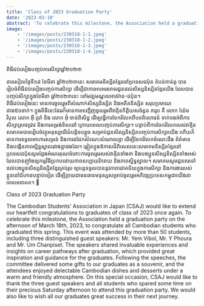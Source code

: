```yaml
---
title: 'Class of 2023 Graduation Party'
date: '2023-03-18'
abstract: 'To celebrate this milestone, the Association held a graduation party on the afternoon of March 18th, 2023, to congratulate all Cambodian students who graduated this spring. This event was attended by more than 50 students, including three distinguished guest speakers'
image: 
    - '/images/posts/230318-1-1.jpeg'
    - '/images/posts/230318-1-2.jpeg'
    - '/images/posts/230318-1-3.jpeg'
    - '/images/posts/230318-1-4.jpeg'
---
```


ពិធីជប់លៀងបញ្ចប់ការសិក្សាឆ្នាំ២០២៣

នារសៀលថ្ងៃទី១៨​ ខែមីនា​ ឆ្នាំ២០២៣នេះ​ សមាគមនិស្សិតខ្មែរនៅប្រទេសជប៉ុន តំបន់កាន់តូ បានរៀបចំពិធីជប់លៀងបញ្ចប់ការសិក្សា​ ដើម្បីជាការអបអរសាទរជូនដល់សិស្សនិស្សិតខ្មែរយើង ដែលបានបញ្ចប់សិក្សាក្នុងខែមីនា ឆ្នាំ២០២៣នេះ​ នៅមជ្ឃមណ្ឌលអាស៊ាន-ជប៉ុន។  
ពិធីជប់លៀងនេះ មានការចូលរួមពីសំណាក់សិស្សនិស្សិត​ និងអតីតនិស្សិត សរុបប្រមាណជាង៥០នាក់។‌‌ ក្នុងពិធីនេះដែររក៏មានការអញ្ជើញចូលរួមពីវាគ្មិនកិត្តិយសចំនួន ៣រូប គឺ លោក យ៉ែម វិបុល  លោក អ៊ី ភូរ៉ា និង លោក អ៊ុំ ចាន់ពិសិដ្ឋ  ដើម្បធ្វើការចែករំលែកពីបទពិសោធន៍ ទាក់ទងអំពីការសិក្សាស្រាវជ្រាវ និងការតម្រង់ទិសដៅ ក្រោយពេលបញ្ចប់ការសិក្សា។
បន្ទាប់ពីការចែករំលែក​របស់វាគ្មិន​ សមាគមបានរៀបចំវត្ថុអនុស្សាវរីយ៍បន្តិចបន្តួច សម្រាប់ជូនសិស្សនិស្សិតបញ្ចប់ការសិក្សាយើង ហើយក៏មាន​ការទទួលអាហារសម្រន់ និងការជជែកសំណេះសំណាលគ្នា ដើម្បីចែករំលែកចំណេះដឹង ព័ត៌មាន និងបង្កើនភាពស្និទ្ធស្នាលរវាងគ្នាផងដែរ។ 
ឆ្លៀតក្នុងឱកាសដ៏ពិសេសនេះ​ សមាគមនិស្សិតខ្មែរនៅប្រទេសជប៉ុនសូមថ្លែងអំណរគុណចំពោះការចូលរួមរបស់វាគ្មិនទាំង៣ និងបងប្អូនសិស្សនិស្សិតទាំងអស់​ ដែល​បានញ៊ាំងឲ្យកម្មវិធីប្រកបដោយភាពសប្បាយរីករាយ និងភាពស្និទ្ធស្នាល។ សមាគមសូមជូនពរទៅដល់បងប្អូនសិស្សនិស្សិតខ្មែរគ្រប់រូប ឲ្យបន្តទទួលបាននូវភាពជោគជ័យក្នុងការសិក្សា និងការងាររបស់ខ្លួននៅជំហានបន្ទាប់ទៀត ដើម្បីក្លាយជាធនធានមនុស្សសម្រាប់ចូលរួមអភិវឌ្ឍប្រទេសកម្ពុជាយើងនាពេលអនាគត។
🎉

Class of 2023 Graduation Party

The Cambodian Students’ Association in Japan (CSAJ) would like to extend our heartfelt congratulations to graduates of class of 2023 once again. 
To celebrate this milestone, the Association held a graduation party on the afternoon of March 18th, 2023, to congratulate all Cambodian students who graduated this spring. This event was attended by more than 50 students, including three distinguished guest speakers: Mr. Yem Vibol, Mr. Y Phoura and Mr. Um Chanpiset. The speakers shared invaluable experiences and insights on career pathways after graduation, which provided great inspiration and guidance for the graduates.
Following the speeches, the committee delivered some gifts to our graduates as a souvenir, and the attendees enjoyed delectable Cambodian dishes and desserts under a warm and friendly atmosphere.
On this special occasion, CSAJ would like to thank the three guest speakers and all students who spared some time on their precious Saturday afternoon to attend this graduation party. We would also like to wish all our graduates great success in their next journey.